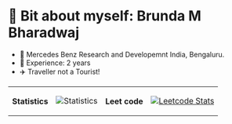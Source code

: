 # 👋 Bit about myself: Brunda M Bharadwaj




- 💼 Mercedes Benz Research and Developemnt India, Bengaluru.
- 🔴 Experience: 2 years
- :airplane: Traveller not a Tourist! 


 <table>
 <th>Statistics</th>
 <td>
 
 ![Statistics](https://github-readme-stats.vercel.app/api?username=brundabharadwaj&show_icons=true&theme=dark&width=20)
 
 </td>
 <th>Leet code</th>
 <td>
 
 [![Leetcode Stats](https://leetcard.jacoblin.cool/codes_in_java)](https://leetcode.com/codes_in_java)
 
 </td>
 </table>

 

 
<!-- [![@brundabharadwah's Holopin board](https://holopin.io/api/user/board?user=brundabharadwah&size=1px)](https://holopin.io/@brundabharadwah) -->



<!--
**brundabharadwaj/brundabharadwaj** is a ✨ _special_ ✨ repository because its `README.md` (this file) appears on your GitHub profile.

Here are some ideas to get you started:

- 🔭 I’m currently working on ...
- 🌱 I’m currently learning ...
- 👯 I’m looking to collaborate on ...
- 🤔 I’m looking for help with ...
- 💬 Ask me about ...
- 📫 How to reach me: ...
- 😄 Pronouns: ...
- ⚡ Fun fact: ...
-->
